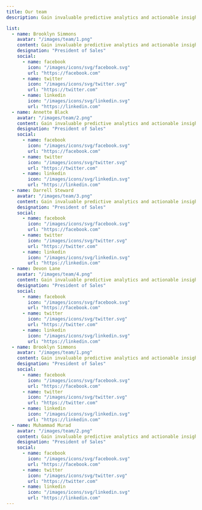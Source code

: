 ```yaml
---
title: Our team
description: Gain invaluable predictive analytics and actionable insights.

list:
  - name: Brooklyn Simmons
    avatar: "/images/team/1.png"
    content: Gain invaluable predictive analytics and actionable insights, empowering your to make data-driven.
    designation: "President of Sales"
    social:
      - name: facebook
        icon: "/images/icons/svg/facebook.svg"
        url: "https://facebook.com"
      - name: twitter
        icon: "/images/icons/svg/twitter.svg"
        url: "https://twitter.com"
      - name: linkedin
        icon: "/images/icons/svg/linkedin.svg"
        url: "https://linkedin.com"
  - name: Annette Black
    avatar: "/images/team/2.png"
    content: Gain invaluable predictive analytics and actionable insights, empowering your to make data-driven.
    designation: "President of Sales"
    social:
      - name: facebook
        icon: "/images/icons/svg/facebook.svg"
        url: "https://facebook.com"
      - name: twitter
        icon: "/images/icons/svg/twitter.svg"
        url: "https://twitter.com"
      - name: linkedin
        icon: "/images/icons/svg/linkedin.svg"
        url: "https://linkedin.com"
  - name: Darrell Steward
    avatar: "/images/team/3.png"
    content: Gain invaluable predictive analytics and actionable insights, empowering your to make data-driven.
    designation: "President of Sales"
    social:
      - name: facebook
        icon: "/images/icons/svg/facebook.svg"
        url: "https://facebook.com"
      - name: twitter
        icon: "/images/icons/svg/twitter.svg"
        url: "https://twitter.com"
      - name: linkedin
        icon: "/images/icons/svg/linkedin.svg"
        url: "https://linkedin.com"
  - name: Devon Lane
    avatar: "/images/team/4.png"
    content: Gain invaluable predictive analytics and actionable insights, empowering your to make data-driven.
    designation: "President of Sales"
    social:
      - name: facebook
        icon: "/images/icons/svg/facebook.svg"
        url: "https://facebook.com"
      - name: twitter
        icon: "/images/icons/svg/twitter.svg"
        url: "https://twitter.com"
      - name: linkedin
        icon: "/images/icons/svg/linkedin.svg"
        url: "https://linkedin.com"
  - name: Brooklyn Simmons
    avatar: "/images/team/1.png"
    content: Gain invaluable predictive analytics and actionable insights, empowering your to make data-driven.
    designation: "President of Sales"
    social:
      - name: facebook
        icon: "/images/icons/svg/facebook.svg"
        url: "https://facebook.com"
      - name: twitter
        icon: "/images/icons/svg/twitter.svg"
        url: "https://twitter.com"
      - name: linkedin
        icon: "/images/icons/svg/linkedin.svg"
        url: "https://linkedin.com"
  - name: Muhammad Murad
    avatar: "/images/team/2.png"
    content: Gain invaluable predictive analytics and actionable insights, empowering your to make data-driven.
    designation: "President of Sales"
    social:
      - name: facebook
        icon: "/images/icons/svg/facebook.svg"
        url: "https://facebook.com"
      - name: twitter
        icon: "/images/icons/svg/twitter.svg"
        url: "https://twitter.com"
      - name: linkedin
        icon: "/images/icons/svg/linkedin.svg"
        url: "https://linkedin.com"
---
```

